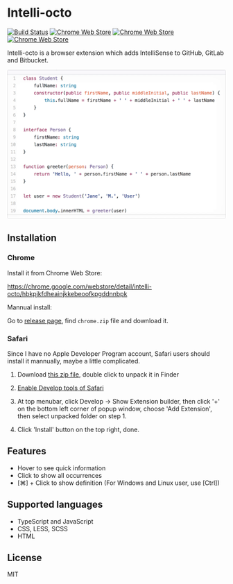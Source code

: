 # Intelli-octo

[![Build Status](https://travis-ci.org/pd4d10/intelli-octo.svg)](https://travis-ci.org/pd4d10/intelli-octo)
[![Chrome Web Store](https://img.shields.io/chrome-web-store/v/hbkpjkfdheainjkkebeoofkpgddnnbpk.svg)](https://chrome.google.com/webstore/detail/intelli-octo/hbkpjkfdheainjkkebeoofkpgddnnbpk)
[![Chrome Web Store](https://img.shields.io/chrome-web-store/d/hbkpjkfdheainjkkebeoofkpgddnnbpk.svg)](https://chrome.google.com/webstore/detail/intelli-octo/hbkpjkfdheainjkkebeoofkpgddnnbpk)
[![Chrome Web Store](https://img.shields.io/chrome-web-store/stars/hbkpjkfdheainjkkebeoofkpgddnnbpk.svg)](https://chrome.google.com/webstore/detail/intelli-octo/hbkpjkfdheainjkkebeoofkpgddnnbpk)

Intelli-octo is a browser extension which adds IntelliSense to GitHub, GitLab and Bitbucket.

<img src="assets/demo.gif" alt="Demo" width="593" />

## Installation

### Chrome

Install it from Chrome Web Store:

https://chrome.google.com/webstore/detail/intelli-octo/hbkpjkfdheainjkkebeoofkpgddnnbpk

Mannual install:

Go to [release page](https://github.com/pd4d10/intelli-octo/releases), find `chrome.zip` file and download it.

### Safari

Since I have no Apple Developer Program account, Safari users should install it mannually, maybe a little complicated.

1. Download [this zip file](https://github.com/pd4d10/intelli-octo/releases/download/v1.3.0/intelli-octo.safariextension.zip), double click to unpack it in Finder

2. [Enable Develop tools of Safari](https://developer.apple.com/library/content/documentation/AppleApplications/Conceptual/Safari_Developer_Guide/GettingStarted/GettingStarted.html)

3. At top menubar, click Develop -> Show Extension builder, then click '+' on the bottom left corner of popup window, choose 'Add Extension', then select unpacked folder on step 1.

4. Click 'Install' button on the top right, done.

## Features

* Hover to see quick information
* Click to show all occurrences
* [⌘] + Click to show definition (For Windows and Linux user, use [Ctrl])

## Supported languages

* TypeScript and JavaScript
* CSS, LESS, SCSS
* HTML

## License

MIT
